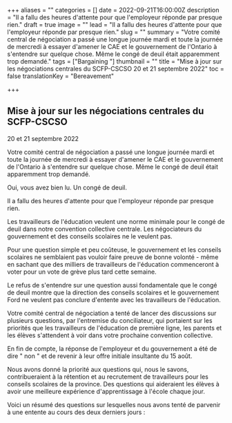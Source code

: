 +++
aliases = ""
categories = []
date = 2022-09-21T16:00:00Z
description = "Il a fallu des heures d'attente pour que l'employeur réponde par presque rien."
draft = true
image = ""
lead = "Il a fallu des heures d'attente pour que l'employeur réponde par presque rien."
slug = ""
summary = "Votre comité central de négociation a passé une longue journée mardi et toute la journée de mercredi à essayer d'amener le CAE et le gouvernement de l'Ontario à s'entendre sur quelque chose. Même le congé de deuil était apparemment trop demandé."
tags = ["Bargaining "]
thumbnail = ""
title = "Mise à jour sur les négociations centrales du SCFP-CSCSO  20 et 21 septembre 2022"
toc = false
translationKey = "Bereavement"

+++
## **Mise à jour sur les négociations centrales du SCFP-CSCSO**

20 et 21 septembre 2022

Votre comité central de négociation a passé une longue journée mardi et toute la journée de mercredi à essayer d'amener le CAE et le gouvernement de l'Ontario à s'entendre sur quelque chose. Même le congé de deuil était apparemment trop demandé.

Oui, vous avez bien lu. Un congé de deuil.

Il a fallu des heures d'attente pour que l'employeur réponde par presque rien.

Les travailleurs de l'éducation veulent une norme minimale pour le congé de deuil dans notre convention collective centrale. Les négociateurs du gouvernement et des conseils scolaires ne le veulent pas.

Pour une question simple et peu coûteuse, le gouvernement et les conseils scolaires ne semblaient pas vouloir faire preuve de bonne volonté - même en sachant que des milliers de travailleurs de l'éducation commenceront à voter pour un vote de grève plus tard cette semaine.

Le refus de s'entendre sur une question aussi fondamentale que le congé de deuil montre que la direction des conseils scolaires et le gouvernement Ford ne veulent pas conclure d'entente avec les travailleurs de l'éducation.

Votre comité central de négociation a tenté de lancer des discussions sur plusieurs questions, par l'entremise du conciliateur, qui portaient sur les priorités que les travailleurs de l'éducation de première ligne, les parents et les élèves s'attendent à voir dans votre prochaine convention collective.

En fin de compte, la réponse de l'employeur et du gouvernement a été de dire " non " et de revenir à leur offre initiale insultante du 15 août.

Nous avons donné la priorité aux questions qui, nous le savons, contribueraient à la rétention et au recrutement de travailleurs pour les conseils scolaires de la province. Des questions qui aideraient les élèves à avoir une meilleure expérience d'apprentissage à l'école chaque jour.

Voici un résumé des questions sur lesquelles nous avons tenté de parvenir à une entente au cours des deux derniers jours :